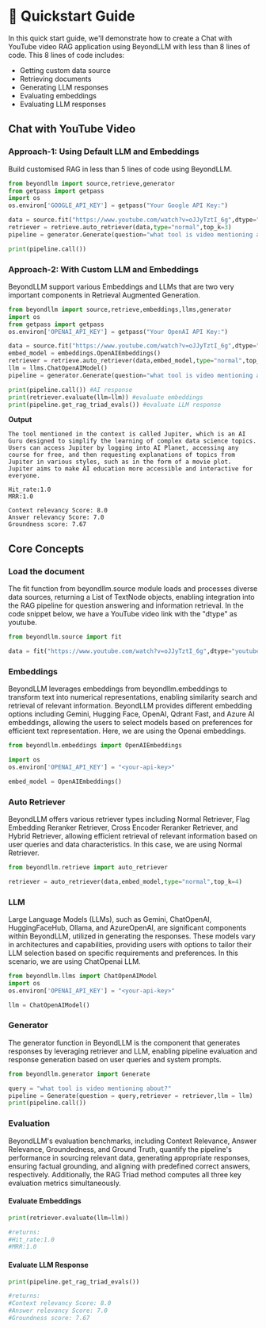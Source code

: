 # 🚀 Quickstart Guide

In this quick start guide, we'll demonstrate how to create a Chat with YouTube video RAG application using BeyondLLM with less than 8 lines of code. This 8 lines of code includes:

* Getting custom data source
* Retrieving documents
* Generating LLM responses
* Evaluating embeddings
* Evaluating LLM responses

## Chat with YouTube Video

### Approach-1: Using Default LLM and Embeddings

Build customised RAG in less than 5 lines of code using BeyondLLM.&#x20;

```python
from beyondllm import source,retrieve,generator
from getpass import getpass
import os
os.environ['GOOGLE_API_KEY'] = getpass("Your Google API Key:")

data = source.fit("https://www.youtube.com/watch?v=oJJyTztI_6g",dtype="youtube",chunk_size=512,chunk_overlap=50)
retriever = retrieve.auto_retriever(data,type="normal",top_k=3)
pipeline = generator.Generate(question="what tool is video mentioning about?",retriever=retriever)

print(pipeline.call())
```

### Approach-2: With Custom LLM and Embeddings

BeyondLLM support various Embeddings and LLMs that are two very important components in Retrieval Augmented Generation.&#x20;

```python
from beyondllm import source,retrieve,embeddings,llms,generator
import os
from getpass import getpass
os.environ['OPENAI_API_KEY'] = getpass("Your OpenAI API Key:")

data = source.fit("https://www.youtube.com/watch?v=oJJyTztI_6g",dtype="youtube",chunk_size=1024,chunk_overlap=0)
embed_model = embeddings.OpenAIEmbeddings()
retriever = retrieve.auto_retriever(data,embed_model,type="normal",top_k=4)
llm = llms.ChatOpenAIModel()
pipeline = generator.Generate(question="what tool is video mentioning about?",retriever=retriever,llm=llm)

print(pipeline.call()) #AI response
print(retriever.evaluate(llm=llm)) #evaluate embeddings
print(pipeline.get_rag_triad_evals()) #evaluate LLM response
```

**Output**

```markup
The tool mentioned in the context is called Jupiter, which is an AI Guru designed to simplify the learning of complex data science topics. Users can access Jupiter by logging into AI Planet, accessing any course for free, and then requesting explanations of topics from Jupiter in various styles, such as in the form of a movie plot. Jupiter aims to make AI education more accessible and interactive for everyone.

Hit_rate:1.0
MRR:1.0

Context relevancy Score: 8.0
Answer relevancy Score: 7.0
Groundness score: 7.67
```

## Core Concepts

### Load the document

The fit function from beyondllm.source module loads and processes diverse data sources, returning a List of TextNode objects, enabling integration into the RAG pipeline for question answering and information retrieval. In the code snippet below, we have a YouTube video link with the "dtype" as youtube.

```python
from beyondllm.source import fit

data = fit("https://www.youtube.com/watch?v=oJJyTztI_6g",dtype="youtube",chunk_size=1024,chunk_overlap=0)
```

### Embeddings

BeyondLLM leverages embeddings from beyondllm.embeddings to transform text into numerical representations, enabling similarity search and retrieval of relevant information. BeyondLLM provides different embedding options including Gemini, Hugging Face, OpenAI, Qdrant Fast, and Azure AI embeddings, allowing the users to select models based on preferences for efficient text representation. Here, we are using the Openai embeddings.

```python
from beyondllm.embeddings import OpenAIEmbeddings

import os
os.environ['OPENAI_API_KEY'] = "<your-api-key>"

embed_model = OpenAIEmbeddings()
```

### Auto Retriever

BeyondLLM offers various retriever types including Normal Retriever, Flag Embedding Reranker Retriever, Cross Encoder Reranker Retriever, and Hybrid Retriever, allowing efficient retrieval of relevant information based on user queries and data characteristics. In this case, we are using Normal Retriever.

```python
from beyondllm.retrieve import auto_retriever

retriever = auto_retriever(data,embed_model,type="normal",top_k=4)
```

### LLM

Large Language Models (LLMs), such as Gemini, ChatOpenAI, HuggingFaceHub, Ollama, and AzureOpenAI, are significant components within BeyondLLM, utilized in generating the responses. These models vary in architectures and capabilities, providing users with options to tailor their LLM selection based on specific requirements and preferences. In this scenario, we are using ChatOpenai LLM.

```python
from beyondllm.llms import ChatOpenAIModel
import os
os.environ['OPENAI_API_KEY'] = "<your-api-key>"

llm = ChatOpenAIModel()
```

### Generator

The generator function in BeyondLLM is the component that generates responses by leveraging retriever and LLM, enabling pipeline evaluation and response generation based on user queries and system prompts.

```python
from beyondllm.generator import Generate

query = "what tool is video mentioning about?"
pipeline = Generate(question = query,retriever = retriever,llm = llm)
print(pipeline.call())
```

### Evaluation

BeyondLLM's evaluation benchmarks, including Context Relevance, Answer Relevance, Groundedness, and Ground Truth, quantify the pipeline's performance in sourcing relevant data, generating appropriate responses, ensuring factual grounding, and aligning with predefined correct answers, respectively. Additionally, the RAG Triad method computes all three key evaluation metrics simultaneously.

#### Evaluate Embeddings

```python
print(retriever.evaluate(llm=llm))

#returns:
#Hit_rate:1.0
#MRR:1.0
```

#### Evaluate  LLM Response

```python
print(pipeline.get_rag_triad_evals())

#returns:
#Context relevancy Score: 8.0
#Answer relevancy Score: 7.0
#Groundness score: 7.67
```
